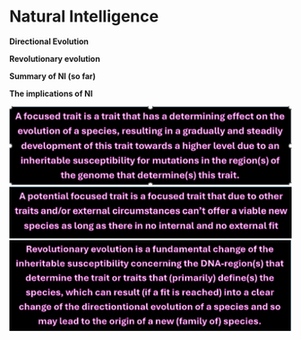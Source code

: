 # **Natural Intelligence**

**Directional Evolution**

**Revolutionary evolution** 

**Summary of NI (so far)**

**The implications of NI**

![focused trait1.png](/focused%20trait1.png)![potential focused trait1.png](/potential%20focused%20trait1.png)![revolutionary evolution zwart1.png](/revolutionary%20evolution%20zwart1.png)
